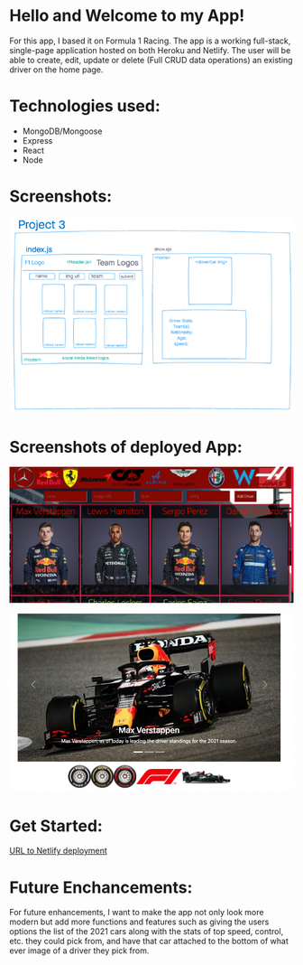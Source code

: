 # Hello and Welcome to my App!

For this app, I based it on Formula 1 Racing. The app is a working full-stack, single-page application hosted on both Heroku and Netlify. The user will be able to create, edit, update or delete (Full CRUD data operations) an existing driver on the home page. 

# Technologies used: 
- MongoDB/Mongoose 
- Express
- React 
- Node 

# Screenshots: 

![wireFrame-layout](src/public/images/Project-3-wireframe.png)



# Screenshots of deployed App: 
![screenshot-app](src/public/images/Project3-screenshot.png)

![screenshotbtm-app](src/public/images/project3-screenshot-bottom.png)

# Get Started: 

[URL to Netlify deployment](https://laughing-engelbart-edcaf6.netlify.app/)



# Future Enchancements: 

For future enhancements, I want to make the app not only look more modern but add more functions and features such as giving the users options the list of the 2021 cars along with the stats of top speed, control, etc. they could pick from, and have that car attached to the bottom of what ever image of a driver they pick from.
